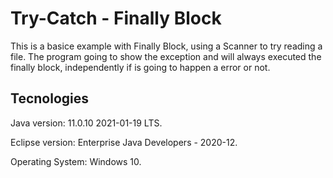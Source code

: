# Try-Catch - Finally Block
This is a basice example with Finally Block, using a Scanner to try reading a file. The program going to show the exception and will always executed the finally block, independently if is going to happen a error or not.

Tecnologies
--------------------------------------
Java version: 11.0.10 2021-01-19 LTS.

Eclipse version: Enterprise Java Developers - 2020-12.

Operating System: Windows 10.

